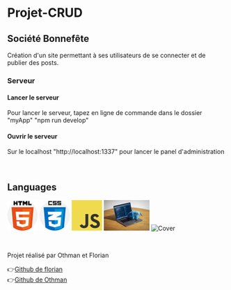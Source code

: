 # Projet-CRUD

## Société Bonnefête

Création d'un site permettant à ses utilisateurs de se connecter et de publier des posts.

### Serveur

#### Lancer le serveur

Pour lancer le serveur, tapez en ligne de commande dans le dossier "myApp" "npm run develop"

#### Ouvrir le serveur

Sur le localhost "http://localhost:1337" pour lancer le panel d'administration

<br>

## Languages

![Cover](https://github.com/florianpoteau/Projet-CRUD/blob/main/image/html5.png)
![Cover](https://github.com/florianpoteau/Projet-CRUD/blob/main/image/CSS3.png)
![Cover](https://github.com/florianpoteau/Projet-CRUD/blob/main/image/javascript.png)
![Cover](https://github.com/florianpoteau/Projet-CRUD/blob/main/image/php.jpg)
![Cover]()

<br>

Projet réalisé par Othman et Florian

:point_right:<a href= "https://github.com/florianpoteau">Github de florian</a>
<br>
:point_right:<a href="https://github.com/Othman59">Github de Othman</a>
